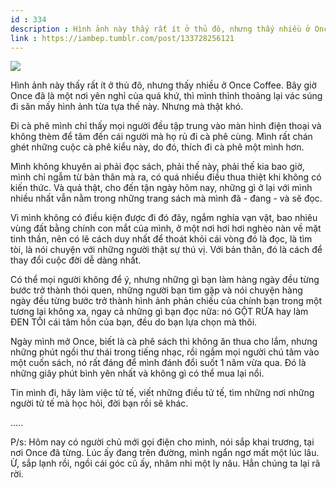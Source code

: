 ```yaml
---
id : 334
description : Hình ảnh này thấy rất ít ở thủ đô, nhưng thấy nhiều ở Once Coffee. Bây giờ Once đã là một nơi yên nghỉ của quá khứ, thì mình thỉnh thoảng lại vác súng đi săn mấy hình ảnh từa tựa thế này. Nhưng mà thật khó.
link : https://iambep.tumblr.com/post/133728256121
---
```


![](https://64.media.tumblr.com/ef64aa0385147ad595804f0bb9434a31/tumblr_ny83yfSw7K1u3a9rjo1_1280.jpg)

Hình ảnh này thấy rất ít ở thủ đô, nhưng thấy nhiều ở Once Coffee. Bây giờ
Once đã là một nơi yên nghỉ của quá khứ, thì mình thỉnh thoảng lại vác súng
đi săn mấy hình ảnh từa tựa thế này. Nhưng mà thật khó.

Đi cà phê mình chỉ thấy mọi người đều tập trung vào màn hình điện thoại
và không thèm để tâm đến cái người mà họ rủ đi cà phê cùng. Mình rất chán
ghét những cuộc cà phê kiểu này, do đó, thích đi cà phê một mình hơn.

Mình không khuyên ai phải đọc sách, phải thế này, phải thế kia bao giờ,
mình chỉ ngẫm từ bản thân mà ra, có quá nhiều điều thua thiệt khi không
có kiến thức. Và quả thật, cho đến tận ngày hôm nay, những gì ở lại với
mình nhiều nhất vẫn nằm trong những trang sách mà mình đã - đang - và sẽ
đọc.

Vì mình không có điều kiện được đi đó đây, ngắm nghía vạn vật, bao nhiêu
vùng đất bằng chính con mắt của mình, ở một nơi hơi hơi nghèo nàn về mặt
tinh thần, nên có lẽ cách duy nhất để thoát khỏi cái vòng đó là đọc, là
tìm tòi, là nói chuyện với những người thật sự thú vị. Với bản thân, đó
là cách để thay đổi cuộc đời dễ dàng nhất.

Có thể mọi người không để ý, nhưng những gì bạn làm hàng ngày đều từng bước
trở thành thói quen, những người bạn tìm gặp và nói chuyện hàng ngày đều
từng bước trở thành hình ảnh phản chiếu của chính bạn trong một tương lai
không xa, ngay cả những gì bạn đọc nữa: nó GỘT RỬA hay làm ĐEN TỐI cái tâm
hồn của bạn, đều do bạn lựa chọn mà thôi.

Ngày mình mở Once, biết là cà phê sách thì không ăn thua cho lắm, nhưng
những phút ngồi thư thái trong tiếng nhạc, rồi ngắm mọi người chú tâm vào
một cuốn sách, nó rất đáng để mình đánh đổi suốt 1 năm vừa qua. Đó là những
giây phút bình yên nhất và không gì có thể mua lại nổi.

Tin mình đi, hãy làm việc tử tế, viết những điều tử tế, tìm những nơi những
người tử tế mà học hỏi, đời bạn rồi sẽ khác.

.....

P/s: Hôm nay có người chủ mới gọi điện cho mình, nói sắp khai trương, tại
nơi Once đã từng. Lúc ấy đang trên đường, mình ngẩn ngơ mất một lúc lâu.
Ừ, sắp lạnh rồi, ngồi cái góc cũ ấy, nhâm nhi một ly nâu. Hẳn chúng ta lại
rã rời.